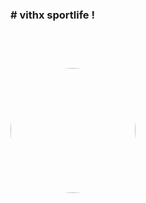 <h3># vithx sportlife !</h3><br>
<img src="https://i.pinimg.com/originals/9b/1e/e2/9b1ee2c1d7d5bda68f72478d538ab51b.gif" style="border-radius: 50%; z-index: -1; width:200px;margin-top:3em;">
